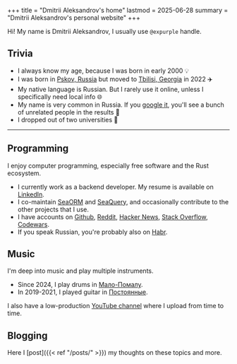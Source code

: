 +++
title = "Dmitrii Aleksandrov's home"
lastmod = 2025-06-28
summary = "Dmitrii Aleksandrov's personal website"
+++

Hi! My name is Dmitrii Aleksandrov, I usually use `@expurple` handle.

## Trivia

- I always know my age, because I was born in early 2000 💡
- I was born in [Pskov, Russia](https://en.wikipedia.org/wiki/Pskov) but moved
  to [Tbilisi, Georgia](https://en.wikipedia.org/wiki/Tbilisi) in 2022 ✈️
- My native language is Russian. But I rarely use it online, unless I
  specifically need local info 🌐
- My name is very common in Russia. If you
  [google it](https://www.google.com/search?q=Dmitrii+Aleksandrov), you'll see
  a bunch of unrelated people in the results 👥
- I dropped out of two universities 🤪

---

## Programming

I enjoy computer programming, especially free software and the Rust ecosystem.

- I currently work as a backend developer. My resume is available on
  [LinkedIn](https://www.linkedin.com/in/dmitrii-aleksandrov-4a8356238/).
- I co-maintain [SeaORM](https://github.com/SeaQL/sea-orm) and
[SeaQuery](https://github.com/SeaQL/sea-query), and occasionally contribute to
the other projects that I use.
- I have accounts on [Github](https://github.com/Expurple/),
  [Reddit](https://www.reddit.com/user/Expurple/),
  [Hacker News](https://news.ycombinator.com/user?id=Expurple),
  [Stack Overflow](https://stackoverflow.com/users/13622927/expurple),
  [Codewars](https://www.codewars.com/users/Expurple/).
- If you speak Russian, you're probably also on
  [Habr](https://habr.com/ru/users/Expurple/).

## Music

I'm deep into music and play multiple instruments.

- Since 2024, I play drums in
  [Мало-Помалу](https://www.instagram.com/malo_pomalu_band/).
- In 2019-2021, I played guitar in
  [Постоянные](https://www.youtube.com/@postoyannyye).

I also have a low-production [YouTube
channel](https://www.youtube.com/@expurple) where I upload from time to time.

## Blogging

Here I [post]({{< ref "/posts/" >}}) my thoughts on these topics and more.

